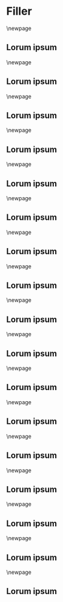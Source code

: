 <!-- Kindle paperback must be at least 100 pages !-->

# Filler
\newpage
## Lorum ipsum
\newpage
## Lorum ipsum
\newpage
## Lorum ipsum
\newpage
## Lorum ipsum
\newpage
## Lorum ipsum
\newpage
## Lorum ipsum
\newpage
## Lorum ipsum
\newpage
## Lorum ipsum
\newpage
## Lorum ipsum
\newpage
## Lorum ipsum
\newpage
## Lorum ipsum
\newpage
## Lorum ipsum
\newpage
## Lorum ipsum
\newpage
## Lorum ipsum
\newpage
## Lorum ipsum
\newpage
## Lorum ipsum
\newpage
## Lorum ipsum
